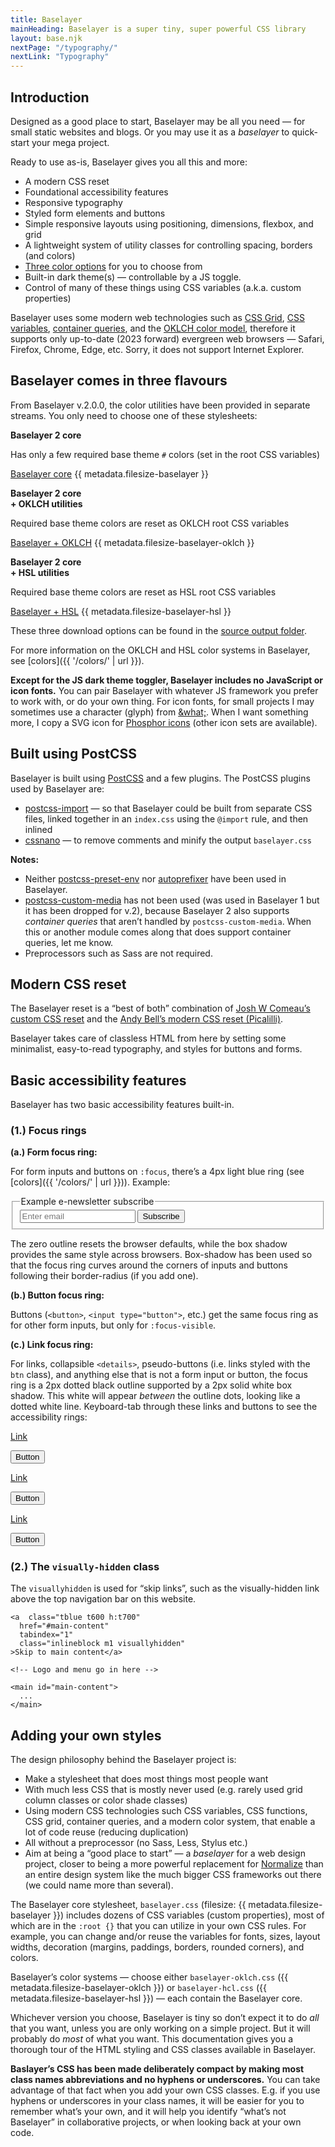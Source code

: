 ```yaml
---
title: Baselayer
mainHeading: Baselayer is a super tiny, super powerful CSS library
layout: base.njk
nextPage: "/typography/"
nextLink: "Typography"
---
```


## Introduction

Designed as a good place to start, Baselayer may be all you need — for small static websites and blogs. Or you may use it as a _baselayer_ to quick-start your mega project.

Ready to use as-is, Baselayer gives you all this and more:

* A modern CSS reset
* Foundational accessibility features
* Responsive typography
* Styled form elements and buttons
* Simple responsive layouts using positioning, dimensions, flexbox, and grid
* A lightweight system of utility classes for controlling spacing, borders (and colors)
* [Three color options](http://localhost:8080/baselayer/#baselayer-comes-in-three-flavours) for you to choose from
* Built-in dark theme(s) — controllable by a JS toggle.
* Control of many of these things using CSS variables (a.k.a. custom properties)

Baselayer uses some modern web technologies such as [CSS Grid](https://caniuse.com/css-grid), [CSS variables](https://caniuse.com/css-variables), [container queries](https://caniuse.com/css-container-queries), and the [OKLCH color model](https://caniuse.com/mdn-css_types_color_oklch), therefore it supports only up-to-date (2023 forward) evergreen web browsers — Safari, Firefox, Chrome, Edge, etc. Sorry, it does not support Internet Explorer.

## Baselayer comes in three flavours

From Baselayer v.2.0.0, the color utilities have been provided in separate streams. You only need to choose one of these stylesheets:

<div class="mt2 mb3 center">
  <div class="grid3cols gap2 sm:drop">
    <div class="b1 r3 p2 flex flexcolumn">
      <div class="grow center">
        <p class="h4 m0 mb2"><strong>Baselayer 2 core</strong></p>
        <p>Has only a few required base theme <code>#</code> colors (set in the root CSS variables)</p>
      </div>
      <a class="mb1 btn pill bgblue h:bg600" href="https://raw.githubusercontent.com/SimonPadbury/baselayer/main/_src/css/min/baselayer.min.css">Baselayer core</a>
      {{ metadata.filesize-baselayer }}
    </div>
    <div class="b1 r3 p2 flex flexcolumn">
      <div class="grow center">
        <p class="h4 m0 mb2"><strong>Baselayer 2 core<br> + OKLCH utilities</strong></p>
        <p>Required base theme colors are reset as OKLCH root CSS variables</p>
      </div>
      <a class="mb1 btn pill bgblue h:bg600" href="https://raw.githubusercontent.com/SimonPadbury/baselayer/main/_src/css/min/baselayer-oklch.min.css">Baselayer + OKLCH</a>
      {{ metadata.filesize-baselayer-oklch }}
    </div>
    <div class="b1 r3 p2 flex flexcolumn">
      <div class="grow center">
        <p class="h4 m0 mb2"><strong>Baselayer 2 core<br> + HSL utilities</strong></p>
        <p>Required base theme colors are reset as HSL root CSS variables</p>
      </div>
      <a class="mb1 btn pill bgblue h:bg600" href="https://raw.githubusercontent.com/SimonPadbury/baselayer/main/_src/css/min/baselayer-hsl.min.css">Baselayer + HSL</a>
      {{ metadata.filesize-baselayer-hsl }}
    </div>
  </div>
</div>

These three download options can be found in the [source output folder](https://github.com/SimonPadbury/baselayer/tree/main/_src/css/min).

For more information on the OKLCH and HSL color systems in Baselayer, see [colors]({{ '/colors/' | url }}).

<div aria-label="Note" class="popout mb2 bl3 bblue b300 p2 tblack bgblue bg100">
  <strong>Except for the JS dark theme toggler, Baselayer includes no JavaScript or icon fonts.</strong> You can pair Baselayer with whatever JS framework you prefer to work with, or do your own thing. For icon fonts, for small projects I may sometimes use a character (glyph) from <a  class="tblue t600 h:t700"href="https://www.amp-what.com/">&amp;what;</a>. When I want something more, I copy a SVG icon for <a class="tblue t600 h:t700" href="https://phosphoricons.com/">Phosphor icons</a> (other icon sets are available).
</div>

## Built using PostCSS

Baselayer is built using [PostCSS](https://postcss.org) and a few plugins. The PostCSS plugins used by Baselayer are:

* [postcss-import](https://github.com/postcss/postcss-import) — so that Baselayer could be built from separate CSS files, linked together in an `index.css` using the `@import` rule, and then inlined
* [cssnano](https://cssnano.co) — to remove comments and minify the output `baselayer.css`

**Notes:**

* Neither [postcss-preset-env](https://preset-env.cssdb.org) nor [autoprefixer](https://github.com/postcss/autoprefixer) have been used in Baselayer.
* [postcss-custom-media](https://npm.devtool.tech/postcss-custom-media) has not been used (was used in Baselayer 1 but it has been dropped for v.2), because Baselayer 2 also supports _container queries_ that aren’t handled by `postcss-custom-media`. When this or another module comes along that does support container queries, let me know.
* Preprocessors such as Sass are not required.

## Modern CSS reset

The Baselayer reset is a “best of both” combination of [Josh W Comeau’s custom CSS reset](https://www.joshwcomeau.com/css/custom-css-reset/) and the [Andy Bell’s modern CSS reset (Picalilli)](https://piccalil.li/blog/a-modern-css-reset/).

Baselayer takes care of classless HTML from here by setting some minimalist, easy-to-read typography, and styles for buttons and forms.

## Basic accessibility features

Baselayer has two basic accessibility features built-in.

### (1.) Focus rings

**(a.) Form focus ring:**

For form inputs and buttons on `:focus`, there’s a 4px light blue ring (see [colors]({{ '/colors/' | url }})). Example:

<form>
  <fieldset class="flex">
    <legend>Example e-newsletter subscribe</legend>
    <input class="w100%" type="email" id="example-input-email" placeholder="Enter email">
    <input type="submit" name="submit" value="Subscribe">
  </fieldset>
</form>

The zero outline resets the browser defaults, while the box shadow provides the same style across browsers. Box-shadow has been used so that the focus ring curves around the corners of inputs and buttons following their border-radius (if you add one).

**(b.) Button focus ring:**

Buttons (`<button>`, `<input type="button">`, etc.) get the same focus ring as for other form inputs, but only for `:focus-visible`.

**(c.) Link focus ring:**

For links, collapsible `<details>`, pseudo-buttons (i.e. links styled with the `btn` class), and anything else that is not a form input or button, the focus ring is a 2px dotted black outline supported by a 2px solid white box shadow. This white will appear _between_ the outline dots, looking like a dotted white line. Keyboard-tab through these links and buttons to see the accessibility rings:

<div class="my2 b1">
  <div class="grid3cols">
    <div class="p3 flex flexcolumn flexcenter flexmiddle">
    <p><a  class="tblue t600 h:t700"href="/#">Link</a></p>
    <p><button type="button" class="pill">Button</button></p>
    </div>
    <div class="p3 flex flexcolumn flexcenter flexmiddle bgblue bg700">
    <p><a class="tblue t200 h:t300" href="/#">Link</a></p>
    <p><button class="pill b1 bwhite h:bwhite" type="button">Button</button></p>
    </div>
    <div class="p3 flex flexcolumn flexcenter flexmiddle bgblack">
    <p><a class="tblue t200 h:t300" href="/#">Link</a></p>
    <p><button type="button" class="pill">Button</button></p>
    </div>
  </div>
</div>

### (2.) The `visually-hidden` class

The `visuallyhidden` is used for “skip links”, such as the visually-hidden link above the top navigation bar on this website.

```
<a  class="tblue t600 h:t700"
  href="#main-content"
  tabindex="1"
  class="inlineblock m1 visuallyhidden"
>Skip to main content</a>

<!-- Logo and menu go in here -->

<main id="main-content">
  ...
</main>
```

## Adding your own styles

The design philosophy behind the Baselayer project is:

* Make a stylesheet that does most things most people want
* With much less CSS that is mostly never used (e.g. rarely used grid column classes or color shade classes)
* Using modern CSS technologies such CSS variables, CSS functions, CSS grid, container queries, and a modern color system, that enable a lot of code reuse (reducing duplication)
* All without a preprocessor (no Sass, Less, Stylus etc.)
* Aim at being a “good place to start” — a _baselayer_ for a web design project, closer to being a more powerful replacement for [Normalize](https://necolas.github.io/normalize.css/) than an entire design system like the much bigger CSS frameworks out there (we could name more than several).

The Baselayer core stylesheet, `baselayer.css` (filesize: {{ metadata.filesize-baselayer }}) includes dozens of CSS variables (custom properties), most of which are in the `:root {}` that you can utilize in your own CSS rules. For example, you can change and/or reuse the variables for fonts, sizes, layout widths, decoration (margins, paddings, borders, rounded corners), and colors.

Baselayer’s color systems — choose either  `baselayer-oklch.css` ({{ metadata.filesize-baselayer-oklch }}) or `baselayer-hcl.css` ({{ metadata.filesize-baselayer-hsl }}) — each contain the Baselayer core.

Whichever version you choose, Baselayer is tiny so don’t expect it to do _all_ that you want, unless you are only working on a simple project. But it will probably do _most_ of what you want. This documentation gives you a thorough tour of the HTML styling and CSS classes available in Baselayer.

<div aria-label="Note" class="popout mb2 bl3 bblue b300 p2 tblack bgblue bg100">
  <strong>Baslayer’s CSS has been made deliberately compact by making most class names abbreviations and no hyphens or underscores.</strong> You can take advantage of that fact when you add your own CSS classes. E.g. if you use hyphens or underscores in your class names, it will be easier for you to remember what’s your own, and it will help you identify “what’s not Baselayer” in collaborative projects, or when looking back at your own code.
</div>